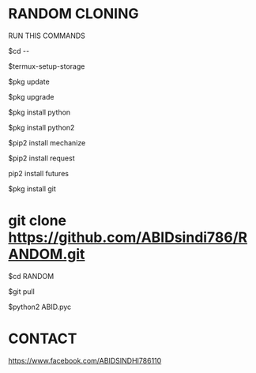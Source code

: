 # RANDOM CLONING

RUN THIS COMMANDS

$cd --

$termux-setup-storage

$pkg update

$pkg upgrade

$pkg install python

$pkg install python2

$pip2 install mechanize

$pip2 install request

pip2 install futures


$pkg install git


# git clone https://github.com/ABIDsindi786/RANDOM.git



$cd RANDOM

$git pull

$python2 ABID.pyc

# CONTACT 

https://www.facebook.com/ABIDSINDHI786110

